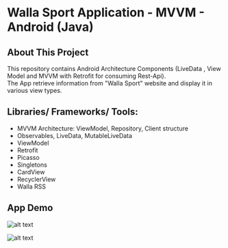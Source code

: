 # Walla Sport Application - MVVM - Android (Java)

## About This Project
This repository contains Android Architecture Components (LiveData , View Model and MVVM with Retrofit for consuming Rest-Api).</br>
The App retrieve information from "Walla Sport" website and display it in various view types. </br>

## Libraries/ Frameworks/ Tools: </br>
* MVVM Architecture: ViewModel, Repository, Client structure
* Observables, LiveData, MutableLiveData 
* ViewModel
* Retrofit
* Picasso
* Singletons
* CardView
* RecyclerView
* Walla RSS

## App Demo
![alt text](https://firebasestorage.googleapis.com/v0/b/bizbaz-8ccf8.appspot.com/o/Git%2Fa.jpg?alt=media&token=60b33e02-3c5d-4e8c-bfc2-8b91d13564d0)

![alt text](https://firebasestorage.googleapis.com/v0/b/bizbaz-8ccf8.appspot.com/o/Git%2FScreenshot_20191217-151646_!%20.jpg?alt=media&token=cb8b499a-3176-4503-9dad-3d93e7d52d27)
